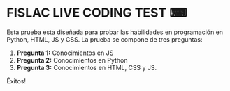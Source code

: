 # FISLAC LIVE CODING TEST ⌨

Esta prueba esta diseñada para probar las habilidades en programación en Python, HTML, JS y CSS. La prueba se compone de tres preguntas: 

1. **Pregunta 1:** Conocimientos en JS
2. **Pregunta 2:** Conocimientos en Python
3. **Pregunta 3:** Conocimientos en HTML, CSS y JS.

Éxitos!
